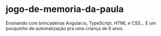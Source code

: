 # jogo-de-memoria-da-paula
Ensinando com brincadeiras Angular.io, TypeScript, HTML e CSS… E um pouquinho de automatização pra uma criança de 8 anos.
